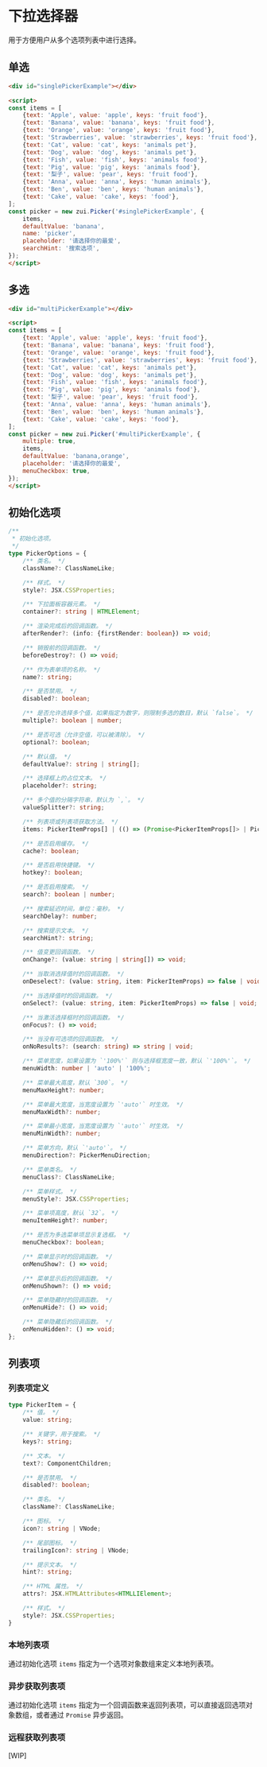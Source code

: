 # 下拉选择器

用于方便用户从多个选项列表中进行选择。

## 单选

<Example>
  <div id="singlePickerExample"></div>
</Example>

```html
<div id="singlePickerExample"></div>

<script>
const items = [
    {text: 'Apple', value: 'apple', keys: 'fruit food'},
    {text: 'Banana', value: 'banana', keys: 'fruit food'},
    {text: 'Orange', value: 'orange', keys: 'fruit food'},
    {text: 'Strawberries', value: 'strawberries', keys: 'fruit food'},
    {text: 'Cat', value: 'cat', keys: 'animals pet'},
    {text: 'Dog', value: 'dog', keys: 'animals pet'},
    {text: 'Fish', value: 'fish', keys: 'animals food'},
    {text: 'Pig', value: 'pig', keys: 'animals food'},
    {text: '梨子', value: 'pear', keys: 'fruit food'},
    {text: 'Anna', value: 'anna', keys: 'human animals'},
    {text: 'Ben', value: 'ben', keys: 'human animals'},
    {text: 'Cake', value: 'cake', keys: 'food'},
];
const picker = new zui.Picker('#singlePickerExample', {
    items,
    defaultValue: 'banana',
    name: 'picker',
    placeholder: '请选择你的最爱',
    searchHint: '搜索选项',
});
</script>
```

## 多选

<Example>
  <div id="multiPickerExample"></div>
</Example>

```html
<div id="multiPickerExample"></div>

<script>
const items = [
    {text: 'Apple', value: 'apple', keys: 'fruit food'},
    {text: 'Banana', value: 'banana', keys: 'fruit food'},
    {text: 'Orange', value: 'orange', keys: 'fruit food'},
    {text: 'Strawberries', value: 'strawberries', keys: 'fruit food'},
    {text: 'Cat', value: 'cat', keys: 'animals pet'},
    {text: 'Dog', value: 'dog', keys: 'animals pet'},
    {text: 'Fish', value: 'fish', keys: 'animals food'},
    {text: 'Pig', value: 'pig', keys: 'animals food'},
    {text: '梨子', value: 'pear', keys: 'fruit food'},
    {text: 'Anna', value: 'anna', keys: 'human animals'},
    {text: 'Ben', value: 'ben', keys: 'human animals'},
    {text: 'Cake', value: 'cake', keys: 'food'},
];
const picker = new zui.Picker('#multiPickerExample', {
    multiple: true,
    items,
    defaultValue: 'banana,orange',
    placeholder: '请选择你的最爱',
    menuCheckbox: true,
});
</script>
```

## 初始化选项

```ts
/**
 * 初始化选项。
 */
type PickerOptions = {
    /** 类名。 */
    className?: ClassNameLike;

    /** 样式。 */
    style?: JSX.CSSProperties;

    /** 下拉面板容器元素。 */
    container?: string | HTMLElement;

    /** 渲染完成后的回调函数。 */
    afterRender?: (info: {firstRender: boolean}) => void;

    /** 销毁前的回调函数。 */
    beforeDestroy?: () => void;

    /** 作为表单项的名称。 */
    name?: string;

    /** 是否禁用。 */
    disabled?: boolean;

    /** 是否允许选择多个值，如果指定为数字，则限制多选的数目，默认 `false`。 */
    multiple?: boolean | number;

    /** 是否可选（允许空值，可以被清除）。 */
    optional?: boolean;

    /** 默认值。 */
    defaultValue?: string | string[];

    /** 选择框上的占位文本。 */
    placeholder?: string;

    /** 多个值的分隔字符串，默认为 `,`。 */
    valueSplitter?: string;

    /** 列表项或列表项获取方法。 */
    items: PickerItemProps[] | (() => (Promise<PickerItemProps[]> | PickerItemProps[]));

    /** 是否启用缓存。 */
    cache?: boolean;

    /** 是否启用快捷键。 */
    hotkey?: boolean;

    /** 是否启用搜索。 */
    search?: boolean | number;

    /** 搜索延迟时间，单位：毫秒。 */
    searchDelay?: number;

    /** 搜索提示文本。 */
    searchHint?: string;

    /** 值变更回调函数。 */
    onChange?: (value: string | string[]) => void;

    /** 当取消选择值时的回调函数。 */
    onDeselect?: (value: string, item: PickerItemProps) => false | void;

    /** 当选择值时的回调函数。 */
    onSelect?: (value: string, item: PickerItemProps) => false | void;

    /** 当激活选择框时的回调函数。 */
    onFocus?: () => void;

    /** 当没有可选项的回调函数。 */
    onNoResults?: (search: string) => string | void;

    /** 菜单宽度，如果设置为 `'100%'` 则与选择框宽度一致，默认 `'100%'`。 */
    menuWidth: number | 'auto' | '100%';

    /** 菜单最大高度，默认 `300`。 */
    menuMaxHeight?: number;

    /** 菜单最大宽度，当宽度设置为 `'auto'` 时生效。 */
    menuMaxWidth?: number;

    /** 菜单最小宽度，当宽度设置为 `'auto'` 时生效。 */
    menuMinWidth?: number;

    /** 菜单方向，默认 `'auto'`。 */
    menuDirection?: PickerMenuDirection;

    /** 菜单类名。 */
    menuClass?: ClassNameLike;

    /** 菜单样式。 */
    menuStyle?: JSX.CSSProperties;

    /** 菜单项高度，默认 `32`。 */
    menuItemHeight?: number;

    /** 是否为多选菜单项显示复选框。 */
    menuCheckbox?: boolean;

    /** 菜单显示时的回调函数。 */
    onMenuShow?: () => void;

    /** 菜单显示后的回调函数。 */
    onMenuShown?: () => void;

    /** 菜单隐藏时的回调函数。 */
    onMenuHide?: () => void;

    /** 菜单隐藏后的回调函数。 */
    onMenuHidden?: () => void;
};
```

## 列表项

### 列表项定义

```ts
type PickerItem = {
    /** 值。 */
    value: string;

    /** 关键字，用于搜索。 */
    keys?: string;

    /** 文本。 */
    text?: ComponentChildren;

    /** 是否禁用。 */
    disabled?: boolean;

    /** 类名。 */
    className?: ClassNameLike;

    /** 图标。 */
    icon?: string | VNode;

    /** 尾部图标。 */
    trailingIcon?: string | VNode;

    /** 提示文本。 */
    hint?: string;

    /** HTML 属性。 */
    attrs?: JSX.HTMLAttributes<HTMLLIElement>;

    /** 样式。 */
    style?: JSX.CSSProperties;
}
```

### 本地列表项

通过初始化选项 `items` 指定为一个选项对象数组来定义本地列表项。

### 异步获取列表项

通过初始化选项 `items` 指定为一个回调函数来返回列表项，可以直接返回选项对象数组，或者通过 `Promise` 异步返回。

### 远程获取列表项

[WIP]

<script setup>
import {onMounted} from 'vue';

onMounted(() => {
    onZUIReady(() => {
        const items = [
            {text: 'Apple', value: 'apple', keys: 'fruit food'},
            {text: 'Banana', value: 'banana', keys: 'fruit food'},
            {text: 'Orange', value: 'orange', keys: 'fruit food'},
            {text: 'Strawberries', value: 'strawberries', keys: 'fruit food'},
            {text: 'Cat', value: 'cat', keys: 'animals pet'},
            {text: 'Dog', value: 'dog', keys: 'animals pet'},
            {text: 'Fish', value: 'fish', keys: 'animals food'},
            {text: 'Pig', value: 'pig', keys: 'animals food'},
            {text: '梨子', value: 'pear', keys: 'fruit food'},
            {text: 'Anna', value: 'anna', keys: 'human animals'},
            {text: 'Ben', value: 'ben', keys: 'human animals'},
            {text: 'Cake', value: 'cake', keys: 'food'},
        ];
        new zui.Picker('#singlePickerExample', {
            items,
            defaultValue: 'banana',
            name: 'picker',
            placeholder: '请选择你的最爱',
            searchHint: '搜索选项',
        });

        new zui.Picker('#multiPickerExample', {
            multiple: true,
            items,
            defaultValue: 'banana,orange',
            name: 'picker',
            placeholder: '请选择你的最爱',
            menuCheckbox: true,
        });
    });
});
</script>
